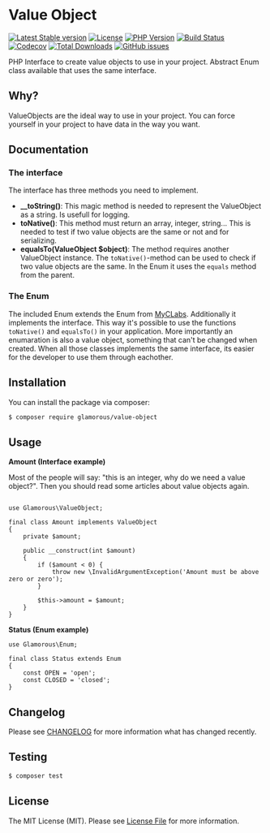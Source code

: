 # Value Object

[![Latest Stable version](https://img.shields.io/packagist/v/glamorous/value-object.svg)](https://packagist.org/packages/glamorous/value-object)
[![License](https://img.shields.io/github/license/glamorous/value-object.svg)](https://github.com/glamorous/value-object)
[![PHP Version](https://img.shields.io/packagist/php-v/glamorous/value-object.svg)]()
[![Build Status](https://img.shields.io/travis/glamorous/value-object.svg)](https://travis-ci.org/glamorous/value-object)
[![Codecov](https://img.shields.io/codecov/c/github/glamorous/value-object.svg)](https://codecov.io/gh/glamorous/value-object)
[![Total Downloads](https://img.shields.io/packagist/dt/glamorous/value-object.svg)](https://packagist.org/packages/glamorous/value-object)
[![GitHub issues](https://img.shields.io/github/issues/glamorous/value-object.svg)](https://github.com/glamorous/value-object/issues)

PHP Interface to create value objects to use in your project. Abstract Enum class available that uses the same interface.

## Why?

ValueObjects are the ideal way to use in your project. You can force yourself in your project to have data in the way you want.

## Documentation

### The interface

The interface has three methods you need to implement.

- **__toString()**: This magic method is needed to represent the ValueObject as a string. Is usefull for logging.
- **toNative()**: This method must return an array, integer, string... This is needed to test if two value objects are the same or not and for serializing.
- **equalsTo(ValueObject $object)**: The method requires another ValueObject instance. The `toNative()`-method can be used to check if two value objects are the same. In the Enum it uses the `equals` method from the parent.

### The Enum

The included Enum extends the Enum from [MyCLabs](https://github.com/myclabs/php-enum).
Additionally it implements the interface.
This way it's possible to use the functions `toNative()` and `equalsTo()` in your application.
More importantly an enumaration is also a value object, something that can't be changed when created.
When all those classes implements the same interface, its easier for the developer to use them through eachother.

## Installation

You can install the package via composer:
``` bash
$ composer require glamorous/value-object
```

## Usage

**Amount (Interface example)**

Most of the people will say: "this is an integer, why do we need a value object?". Then you should read some articles about value objects again.

```

use Glamorous\ValueObject;

final class Amount implements ValueObject
{
    private $amount;

    public __construct(int $amount)
    {
        if ($amount < 0) {
            throw new \InvalidArgumentException('Amount must be above zero or zero');
        }

        $this->amount = $amount;
    }
}
```

**Status (Enum example)**

```
use Glamorous\Enum;

final class Status extends Enum
{
    const OPEN = 'open';
    const CLOSED = 'closed';
}
```

## Changelog

Please see [CHANGELOG](CHANGELOG.md) for more information what has changed recently.

## Testing

``` bash
$ composer test
```

## License

The MIT License (MIT). Please see [License File](LICENSE.md) for more information.

